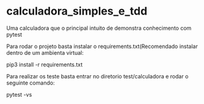 # calculadora_simples_e_tdd
Uma calculadora que o principal intuito de demonstra conhecimento com pytest

Para rodar o projeto basta instalar o requirements.txt(Recomendado instalar dentro de um ambienta virtual:

pip3 install -r requirements.txt

Para realizar os teste basta entrar no diretorio test/calculadora e rodar o seguinte comando:

pytest -vs
